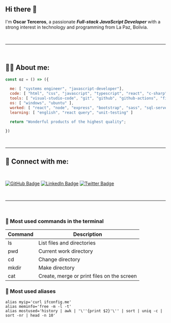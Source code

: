 ## Hi there 👋

I'm **Oscar Terceros**, a passionate ***Full-stack JavaScript Developer*** with a strong interest in technology and programming from La Paz, Bolivia.

</br>

---
</br>

## 👨‍💻 About me:

``` javascript
const oz = () => ({
  
  me: [ "systems engineer", "javascript-developer"],
  code: [ "html", "css", "javascript", "typescript", "react", "c-sharp", "sql" ],
  tools: [ "visual-studio-code", "git", "github", "github-actions", "figma",  "photoshop" ],
  os: [ "windows", "ubuntu" ],
  worked: [ "react", "node", "express", "bootstrap", "sass", "sql-server", "mysql", "postgresql" ],
  learning: [ "english", "react query", "unit-testing" ]

  return "Wonderful products of the highest quality";

})
```
</br>

---

## 📧 Connect with me:
</br>

[![GitHub Badge](https://img.shields.io/badge/-OscarTerceros-gray?style=flat&labelColor=black&logo=github&logoColor=white&link=https://github.com/OscarTerceros)](https://github.com/OscarTerceros)
[![LinkedIn Badge](https://img.shields.io/badge/-OscarTerceros-gray?style=flat&labelColor=0077B5&logo=linkedin&logoColor=white&link=https://linkedin.com/in/oscar-terceros-b04074136)](https://linkedin.com/in/oscar-terceros-b04074136)
[![Twitter Badge](https://img.shields.io/badge/-@ozterce-gray?style=flat&labelColor=1DA1F2&logo=twitter&logoColor=white&link=https://twitter.com/ozterce)](https://twitter.com/ozterce)


</br>

---
</br>

### 📝 Most used commands in the terminal

| Command | Description                                |
|---------|--------------------------------------------|
| ls      | List files and directories                 |
| pwd     | Current work directory                     |
| cd      | Change directory                           |
| mkdir   | Make directory                             |
| cat     | Create, merge or print files on the screen |


### 📝 Most used aliases

```shell
alias myip='curl ifconfig.me'
alias meminfo='free -m -l -t' 
alias mostused='history | awk | '\''{print $2}'\'' | sort | uniq -c | sort -nr | head -n 10' 
```
